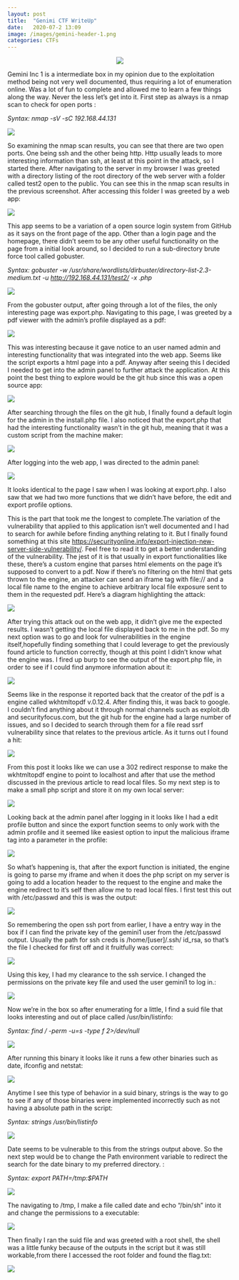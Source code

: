 ```yaml
---
layout: post
title:  "Genimi CTF WriteUp"
date:   2020-07-2 13:09
image: /images/gemini-header-1.png
categories: CTFs 
---
```

<center><img src="../../../../images/gemini-header-1.png"></center>

Gemini Inc 1 is a intermediate box in my opinion due to the exploitation method being not very well documented, thus requiring a lot of enumeration online. Was a lot of fun to complete and allowed me to learn a few things along the way. Never the less let’s get into it.
First step as always is a nmap scan to check for open ports :


*Syntax: nmap -sV -sC 192.168.44.131*

<img src="../../../../images/gemini-2.png">

So examining  the nmap scan results, you can see that there are two open ports. One being ssh and the other being http. Http usually leads to more interesting information than ssh, at least at this point in the attack, so I started there. After navigating to the server in my browser I was greeted with a directory listing of the root directory of the web server with a folder called test2 open to the public. You can see this in  the nmap scan results in the previous screenshot. After accessing this folder I was greeted by a web app:

<img src="../../../../images/gemini-3.png">

This app seems to be a variation of a open source login system from GitHub as it says on the front page of the app. Other than a login page and the homepage, there didn’t seem to be any other useful functionality on the page from a initial look around, so I decided to run a sub-directory brute force tool called gobuster.

*Syntax: gobuster -w /usr/share/wordlists/dirbuster/directory-list-2.3-medium.txt -u http://192.168.44.131/test2/ -x .php*

<img src="../../../../images/gemini-4.png">

From the gobuster output, after going through a lot of the files, the only interesting page was export.php. Navigating to this page, I was greeted by a pdf viewer with the admin’s profile displayed as a pdf:

<img src="../../../../images/genimi-5.png">

This was interesting because it gave notice to an user named admin and interesting functionality that was integrated into the web app. Seems like the script exports a html page into a pdf. Anyway after seeing this I decided I needed to get into the admin panel to further attack the application. At this point the best thing to explore would be the git hub since this was a open source app:

<img src="../../../../images/genimi-6.png">

After searching through the files on the git hub, I finally found a default login for the admin in the install.php file. I also noticed that the export.php that had the interesting functionality wasn’t in the git hub, meaning that it was a custom script from the machine maker:

<img src="../../../../images/genimi-7.png">

After logging into the web app, I was directed to the admin panel:

<img src="../../../../images/genimi-8.png">

It looks identical to the page I saw when I was looking at export.php. I also saw that we had two more functions that we didn’t have before, the edit and export profile options.

This is the part that took me the longest to complete.The variation of the vulnerability that applied to this application  isn’t well documented and I had to search for awhile before finding anything relating to it. But I finally found something at this site <a href="https://securityonline.info/export-injection-new-server-side-vulnerability/">https://securityonline.info/export-injection-new-server-side-vulnerability/</a>. Feel free to read it  to get a better understanding of the vulnerability. The jest of it is that usually in export functionalities like these, there’s a custom engine that parses html elements on the page it’s supposed to convert to a pdf. Now if there’s no filtering on the html that gets thrown to the engine, an attacker can send an iframe tag with file:// and a local file name to the engine to achieve arbitrary  local file exposure sent to them in the requested pdf. Here’s a diagram highlighting the attack:

<img src="../../../../images/gemini-9.png">

After trying this attack out on the web app, it didn’t give me the expected results. I wasn’t getting the local file displayed back to me in the pdf. So my next option was to go and look for vulnerabilities in the engine itself,hopefully finding something that I could leverage to get the previously found article to function correctly, though at this point I didn’t know  what the engine was. I fired up burp to see the output of the export.php file, in order to see if I could find anymore information  about it:

<img src="../../../../images/gemini-10.png">

Seems like in the response it reported back that the creator of the pdf is a engine called wkhtmltopdf v.0.12.4. After finding this, it was back to google. I couldn’t find anything about it through normal channels such as exploit.db and securityfocus.com, but the git hub for the engine had a large number of issues, and so I decided to search through them for a file read ssrf vulnerability since that relates to the previous article. As it turns out I found a hit:

<img src="../../../../images/gemini11.png">

From this post it looks like we can use a 302 redirect response to make the wkhtmltopdf engine to point to localhost and after that use the method discussed in the previous article to read local files. So my next step is to make a small php script and store it on my own local server:

<img src="../../../../images/gemini12.png">

Looking back at the admin panel after logging in it looks like I had a edit profile button and since the export function seems to only work with the admin profile and it seemed like easiest option to input the malicious iframe tag into  a parameter in the profile:

<img src="../../../../images/gemini13.png">

So what’s happening is, that after the export function is initiated, the engine is going to parse my iframe and when it does the php script on my server is going to add a location header to the request to the engine and make the engine redirect to it’s self then allow me to read local files. I first test this  out with /etc/passwd and this is was the output:

<img src="../../../../images/gemini14.png">

So remembering the open ssh port from earlier, I have a entry way in the box if I can find the private key of the gemini1 user from the /etc/passwd output. Usually the path for ssh creds is /home/[user]/.ssh/ id_rsa, so that’s the file I checked for first off and it fruitfully was correct:

<img src="../../../../images/gemini15.png">

Using this key, I had my clearance to the ssh service. I changed the permissions on the private key file and used the user gemini1 to log in.:

<img src="../../../../images/genimi16.png">

Now we’re in the box so after enumerating for a little, I find a suid file that looks interesting and out of place called /usr/bin/listinfo:

*Syntax: find / -perm -u=s -type f 2>/dev/null*

<img src="../../../../images/genimi17.png">

After running this binary it looks like it runs a few other binaries such as date, ifconfig and netstat:

<img src="../../../../images/genimi18.png">

Anytime I see this type of behavior in a suid binary, strings is the way to go to see if any of those binaries were implemented incorrectly such as not having a absolute path in the script:

*Syntax: strings /usr/bin/listinfo*

<img src="../../../../images/genimi19.png">

Date seems to be vulnerable to this from the strings output above. So the next step would be to change the Path environment variable to redirect the search for the date binary to my preferred directory. :

*Syntax: export PATH=/tmp:$PATH*

<img src="../../../../images/genimi20.png">

The navigating to /tmp, I make a file called date and echo “/bin/sh” into it and change the permissions to a executable:

<img src="../../../../images/genimi21.png">

Then finally I ran the suid file and was greeted with a root shell, the shell was a little funky because of the outputs in the script but it was still workable,from there I accessed the root folder and found the flag.txt:

<img src="../../../../images/genimi23.png">














